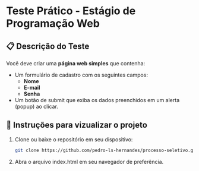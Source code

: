 # Teste Prático - Estágio de Programação Web

## 📋 Descrição do Teste
Você deve criar uma **página web simples** que contenha:
- Um formulário de cadastro com os seguintes campos:
  - **Nome**
  - **E-mail**
  - **Senha**
- Um botão de submit que exiba os dados preenchidos em um alerta (popup) ao clicar.

## 📌 Instruções para vizualizar o projeto

1. Clone ou baixe o repositório em seu dispositivo:
    ```bash
    git clone https://github.com/pedro-ls-hernandes/processo-seletivo.git

2. Abra o arquivo index.html em seu navegador de preferência.


